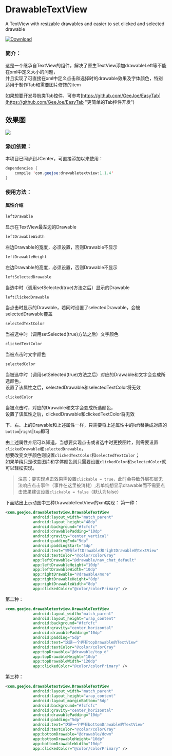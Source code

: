 # DrawableTextView
A TextView with resizable drawables and easier to set clicked and selected drawable

[ ![Download](https://api.bintray.com/packages/geejoe/maven/drawabletextview/images/download.svg) ](https://bintray.com/geejoe/maven/drawabletextview/_latestVersion)

### 简介：

这是一个继承自TextView的组件，解决了原生TextView添加drawableLeft等不能在xml中定义大小的问题，<br>
并且实现了可直接在xml中定义点击和选择时的drawable效果及字体颜色，特别适用于制作Tab和需要图片修饰的item<br>

如果想要开发导航类Tab控件，可参考[https://github.com/GeeJoe/EasyTab](https://github.com/GeeJoe/EasyTab "更简单的Tab控件开发")

## 效果图
![](https://github.com/GeeJoe/DrawableTextView/raw/master/gif/drawabletextview.gif)

### 添加依赖：

本项目已同步到JCenter，可直接添加以来使用：

```Java
dependencies {
    compile 'com.geejoe:drawabletextview:1.1.4'
}
```

### 使用方法：

#### 属性介绍

```xml
leftDrawable
```
显示在TextView最左边的Drawable<br>
```xml
leftDrawableWidth
```
左边Drawable的宽度，必须设置，否则Drawable不显示<br>
```xml
leftDrawableHeight
```
左边Drawable的高度，必须设置，否则Drawable不显示<br>
```xml
leftSelectedDrawable
```
当选中时（调用setSelected(true)方法之后）显示的Drawable<br>
```xml
leftClickedDrawable
```
当点击时显示的Drawable，若同时设置了selectedDrawable，会被selectedDrawable覆盖<br>
```xml
selectedTextColor
```
当被选中时（调用setSelected(true)方法之后）文字颜色<br>
```xml
clickedTextColor
```
当被点击时文字颜色<br>
```xml
selectedColor
```
当被选中时（调用setSelected(true)方法之后）对应的Drawable和文字会变成所选颜色，<br>
设置了该属性之后，selectedDrawable和selectedTextColor将无效<br>
```xml
clickedColor
```
当被点击时，对应的Drawable和文字会变成所选颜色，<br>
设置了该属性之后，clickedDrawable和clickedTextColor将无效<br>

下、右、上的Drawable和上述属性一样，只需要将上述属性中的left替换成对应的`bottom`|`right`|`top`即可

由上述属性介绍可以知道，当想要实现点击或者选中时更换图片，则需要设置`clickedDrawable`和`selectedDrawable`，<br>
想要改变文字颜色则设置`clickedTextColor`和`selectedTextColor`；<br>
如果单纯只是改变图片和字体颜色则只需要设置`clickedColor`和`selectedColor`就可以轻松实现。

> 注意：要实现点击效果需设置`clickable = true`，此时会导致外层布局无法响应点击事件（事件在这里被消耗）;若单纯想显示drawable而不需要点击效果建议设置`clickable = false`（默认为false）

下面贴出上示动图中三种DrawableTextView的xml实现：
第一种：
```xml
<com.geejoe.drawabletextview.DrawableTextView
            android:layout_width="match_parent"
            android:layout_height="48dp"
            android:background="#fcfcfc"
            android:drawablePadding="10dp"
            android:gravity="center_vertical"
            android:paddingEnd="5dp"
            android:paddingStart="5dp"
            android:text="拥有leftDrawable和rightDrawable的textView"
            android:textColor="@color/colorGray"
            app:leftDrawable="@drawable/nav_chat_default"
            app:leftDrawableHeight="10dp"
            app:leftDrawableWidth="10dp"
            app:rightDrawable="@drawable/more"
            app:rightDrawableHeight="8dp"
            app:rightDrawableWidth="8dp"
            app:clickedColor="@color/colorPrimary" />
```
第二种：
```xml
<com.geejoe.drawabletextview.DrawableTextView
            android:layout_width="match_parent"
            android:layout_height="wrap_content"
            android:background="#fcfcfc"
            android:gravity="center_horizontal"
            android:drawablePadding="10dp"
            android:padding="5dp"
            android:text="这是一个拥有topDrawable的TextView"
            android:textColor="@color/colorGray"
            app:topDrawable="@drawable/top_d"
            app:topDrawableHeight="10dp"
            app:topDrawableWidth="120dp"
            app:clickedColor="@color/colorPrimary" />
```
第三种：
```xml
<com.geejoe.drawabletextview.DrawableTextView
            android:layout_width="match_parent"
            android:layout_height="wrap_content"
            android:layout_marginBottom="5dp"
            android:background="#fcfcfc"
            android:gravity="center_horizontal"
            android:drawablePadding="10dp"
            android:padding="5dp"
            android:text="这是一个拥有bottomDrawable的TextView"
            android:textColor="@color/colorGray"
            app:bottomDrawable="@drawable/down"
            app:bottomDrawableHeight="10dp"
            app:bottomDrawableWidth="10dp"
            app:clickedColor="@color/colorPrimary" />
```
